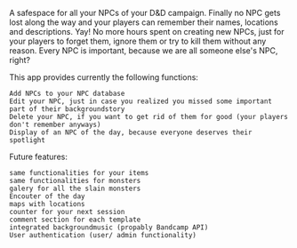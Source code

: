 A safespace for all your NPCs of your D&D campaign. Finally no NPC gets lost along the way and your players can remember their names, locations and descriptions. Yay! No more hours spent on creating new NPCs, just for your players to forget them, ignore them or try to kill them without any reason. Every NPC is important, because we are all someone else's NPC, right?

This app provides currently the following functions:

    Add NPCs to your NPC database
    Edit your NPC, just in case you realized you missed some important part of their backgroundstory
    Delete your NPC, if you want to get rid of them for good (your players don't remember anyways)
    Display of an NPC of the day, because everyone deserves their spotlight

Future features:

    same functionalities for your items
    same functionalities for monsters
    galery for all the slain monsters
    Encouter of the day
    maps with locations
    counter for your next session
    comment section for each template
    integrated backgroundmusic (propably Bandcamp API)
    User authentication (user/ admin functionality)
